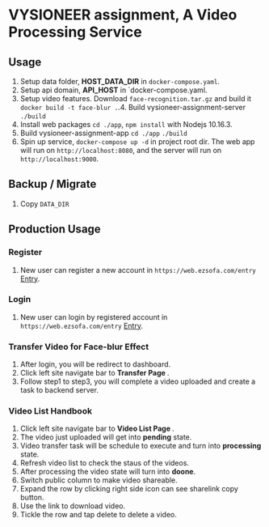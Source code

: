# VYSIONEER assignment, A Video Processing Service

## Usage

1. Setup data folder,  <b>HOST_DATA_DIR</b> in `docker-compose.yaml`. 
2. Setup api domain, <b>API_HOST</b> in `docker-compose.yaml.
2. Setup video features.
Download `face-recognition.tar.gz` and build it `docker build -t face-blur .`.4. Build vysioneer-assignment-server `./build`
5. Install web packages `cd ./app`, `npm install` with Nodejs 10.16.3.
6. Build vysioneer-assignment-app `cd ./app` `./build`
7. Spin up service, `docker-compose up -d` in project root dir. The web app will run on `http://localhost:8080`, and the server will run on `http://localhost:9000`.

## Backup / Migrate

1. Copy `DATA_DIR`

## Production Usage

### Register

1. New user can register a new account in  `https://web.ezsofa.com/entry` [Entry](https://web.ezsofa.com/entry).

### Login

1. New user can login by registered account in  `https://web.ezsofa.com/entry` [Entry](https://web.ezsofa.com/entry).

### Transfer Video for Face-blur Effect

1. After login, you will be redirect to dashboard.
2. Click left site navigate bar to <b>Transfer Page </b>.
3. Follow step1 to step3, you will complete a video uploaded and create a task to backend server.

### Video List Handbook

1. Click left site navigate bar to <b>Video List Page </b>. 
2. The video just uploaded will get into <b>pending</b> state.
3. Video transfer task will be schedule to execute and turn into <b>processing</b> state.
4. Refresh video list to check the staus of the videos.
5. After processing the video state will turn into <b>doone</b>.
6. Switch public column to make video shareable.
7. Expand the row by clicking right side icon can see sharelink copy button.
8. Use the link to download video.
7. Tickle the row and tap delete to delete a video.





